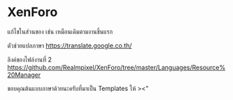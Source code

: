 # XenForo

แก้ไขในส่วนของ<![CDATA[]]>
เช่น <![CDATA[Hello World]]>
เหมือนเดิมตามงานชิ้นแรก

ตัวช่วยแปลภาษา
https://translate.google.co.th/

ลิงค์ของไฟล์งานที่ 2
https://github.com/Realmpixel/XenForo/tree/master/Languages/Resource%20Manager

ขอบคุณต้นแบบภาษาด้วยนะครับที่มาเป็น Templates ให้ ><"
